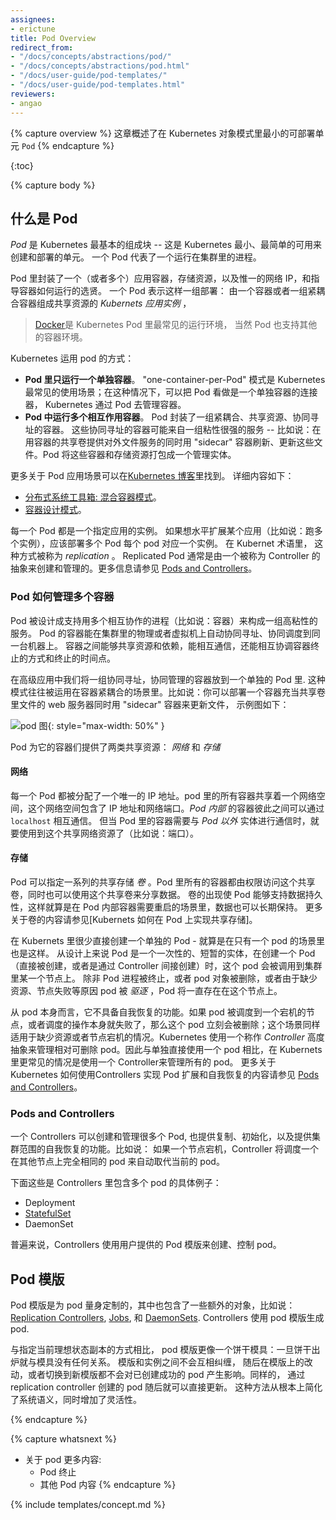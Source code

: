 ```yaml
---
assignees:
- erictune
title: Pod Overview
redirect_from:
- "/docs/concepts/abstractions/pod/"
- "/docs/concepts/abstractions/pod.html"
- "/docs/user-guide/pod-templates/"
- "/docs/user-guide/pod-templates.html"
reviewers:
- angao
---
```


<!--
{% capture overview %}
This page provides an overview of `Pod`, the smallest deployable object in the Kubernetes object model.
{% endcapture %}
-->
{% capture overview %}
这章概述了在 Kubernetes 对象模式里最小的可部署单元 `Pod`
{% endcapture %}

<!--  
{:toc}

{% capture body %}
## Understanding Pods

A *Pod* is the basic building block of Kubernetes--the smallest and simplest unit in the Kubernetes object model that you create or deploy. A Pod represents a running process on your cluster.

A Pod encapsulates an application container (or, in some cases, multiple containers), storage resources, a unique network IP, and options that govern how the container(s) should run. A Pod represents a unit of deployment: *a single instance of an application in Kubernetes*, which might consist of either a single container or a small number of containers that are tightly coupled and that share resources.

> [Docker](https://www.docker.com) is the most common container runtime used in a Kubernetes Pod, but Pods support other container runtimes as well.
-->
{:toc}

{% capture body %}
## 什么是 Pod

*Pod* 是 Kubernetes 最基本的组成块 -- 这是 Kubernetes 最小、最简单的可用来创建和部署的单元。 一个 Pod 代表了一个运行在集群里的进程。

Pod 里封装了一个（或者多个）应用容器，存储资源，以及惟一的网络 IP，和指导容器如何运行的选贤。 一个 Pod 表示这样一组部署： 由一个容器或者一组紧耦合容器组成共享资源的 *Kubernets 应用实例* ，

> [Docker](https://www.docker.com)是 Kubernetes Pod 里最常见的运行环境， 当然 Pod 也支持其他的容器环境。

<!--
Pods are employed in a number of ways in a Kubernetes cluster, including:

* **Pods that run a single container**. The "one-container-per-Pod" model is the most common Kubernetes use case; in this case, you can think of a Pod as a wrapper around a single container, and Kubernetes manages the Pods rather than the containers directly.
* **Pods that run multiple containers that need to work together**. A Pod might encapsulate an application composed of multiple co-located containers that are tightly coupled and need to share resources. These co-located containers might form a single cohesive unit of service--one container serving files from a shared volume to the public, while a separate "sidecar" container refreshes or updates those files. The Pod wraps these containers and storage resources together as a single manageable entity.
-->
Kubernetes 运用 pod 的方式：

* **Pod 里只运行一个单独容器**。 "one-container-per-Pod" 模式是 Kubernetes 最常见的使用场景；在这种情况下，可以把 Pod 看做是一个单独容器的连接器， Kubernetes 通过 Pod 去管理容器。
* **Pod 中运行多个相互作用容器**。 Pod 封装了一组紧耦合、共享资源、协同寻址的容器。 这些协同寻址的容器可能来自一组粘性很强的服务 -- 比如说：在用容器的共享卷提供对外文件服务的同时用 "sidecar" 容器刷新、更新这些文件。Pod 将这些容器和存储资源打包成一个管理实体。

<!--
The [Kubernetes Blog](http://blog.kubernetes.io) has some additional information on Pod use cases. For more information, see:

* [The Distributed System Toolkit: Patterns for Composite Containers](http://blog.kubernetes.io/2015/06/the-distributed-system-toolkit-patterns.html)
* [Container Design Patterns](http://blog.kubernetes.io/2016/06/container-design-patterns.html)

Each Pod is meant to run a single instance of a given application. If you want to scale your application horizontally (e.g., run multiple instances), you should use multiple Pods, one for each instance. In Kubernetes, this is generally referred to as _replication_. Replicated Pods are usually created and managed as a group by an abstraction called a Controller. See [Pods and Controllers](#pods-and-controllers) for more information.
-->
更多关于 Pod 应用场景可以在[Kubernetes 博客](http://blog.kubernetes.io)里找到。 详细内容如下：

* [分布式系统工具箱: 混合容器模式](http://blog.kubernetes.io/2015/06/the-distributed-system-toolkit-patterns.html)。
* [容器设计模式](http://blog.kubernetes.io/2016/06/container-design-patterns.html)。

每一个 Pod 都是一个指定应用的实例。 如果想水平扩展某个应用（比如说：跑多个实例），应该部署多个 Pod 每个 pod 对应一个实例。 在 Kubernet 术语里， 这种方式被称为 _replication_ 。 Replicated Pod 通常是由一个被称为 Controller 的抽象来创建和管理的。更多信息请参见 [Pods and Controllers](#pods-and-controllers)。
<!--
### How Pods manage multiple Containers

Pods are designed to support multiple cooperating processes (as containers) that form a cohesive unit of service. The containers in a Pod are automatically co-located and co-scheduled on the same physical or virtual machine in the cluster. The containers can share resources and dependencies, communicate with one another, and coordinate when and how they are terminated.

Note that grouping multiple co-located and co-managed containers in a single Pod is a relatively advanced use case. You should use this pattern only in specific instances in which your containers are tightly coupled. For example, you might have a container that acts as a web server for files in a shared volume, and a separate "sidecar" container that updates those files from a remote source, as in the following diagram:

![pod diagram](/images/docs/pod.svg){: style="max-width: 50%" }

Pods provide two kinds of shared resources for their constituent containers: *networking* and *storage*.

-->
### Pod 如何管理多个容器

Pod 被设计成支持用多个相互协作的进程（比如说：容器）来构成一组高粘性的服务。 Pod 的容器能在集群里的物理或者虚拟机上自动协同寻址、协同调度到同一台机器上。 容器之间能够共享资源和依赖，能相互通信，还能相互协调容器终止的方式和终止的时间点。

在高级应用中我们将一组协同寻址，协同管理的容器放到一个单独的 Pod 里. 这种模式往往被运用在容器紧耦合的场景里。比如说：你可以部署一个容器充当共享卷里文件的 web 服务器同时用 "sidecar" 容器来更新文件， 示例图如下：

![pod 图](/images/docs/pod.svg){: style="max-width: 50%" }

Pod 为它的容器们提供了两类共享资源： *网络* 和 *存储*

<!--

#### Networking

Each Pod is assigned a unique IP address. Every container in a Pod shares the network namespace, including the IP address and network ports. Containers *inside a Pod* can communicate with one another using `localhost`. When containers in a Pod communicate with entities *outside the Pod*, they must coordinate how they use the shared network resources (such as ports).

#### Storage

A Pod can specify a set of shared storage *volumes*. All containers in the Pod can access the shared volumes, allowing those containers to share data. Volumes also allow persistent data in a Pod to survive in case one of the containers within needs to be restarted. See Volumes for more information on how Kubernetes implements shared storage in a Pod.
-->
#### 网络
每一个 Pod 都被分配了一个唯一的 IP 地址。pod 里的所有容器共享着一个网络空间，这个网络空间包含了 IP 地址和网络端口。*Pod 内部* 的容器彼此之间可以通过 `localhost` 相互通信。 但当 Pod 里的容器需要与 *Pod 以外* 实体进行通信时，就要使用到这个共享网络资源了（比如说：端口）。

#### 存储

Pod 可以指定一系列的共享存储 *卷* 。Pod 里所有的容器都由权限访问这个共享卷，同时也可以使用这个共享卷来分享数据。 卷的出现使 Pod 能够支持数据持久性，这样就算是在 Pod 内部容器需要重启的场景里，数据也可以长期保持。 更多关于卷的内容请参见[Kubernets 如何在 Pod 上实现共享存储]。
<!--
## Working with Pods

You'll rarely create individual Pods directly in Kubernetes--even singleton Pods. This is because Pods are designed as relatively ephemeral, disposable entities. When a Pod gets created (directly by you, or indirectly by a Controller), it is scheduled to run on a Node in your cluster. The Pod remains on that Node until the process is terminated, the pod object is deleted, or the pod is *evicted* for lack of resources, or the Node fails.

> Note: Restarting a container in a Pod should not be confused with restarting the Pod. The Pod itself does not run, but is an environment the containers run in and persists until it is deleted.
-->
在 Kubernets 里很少直接创建一个单独的 Pod - 就算是在只有一个 pod 的场景里也是这样。 从设计上来说 Pod 是一个一次性的、短暂的实体，在创建一个 Pod（直接被创建，或者是通过 Controller 间接创建）时，这个 pod 会被调用到集群里某一个节点上。 除非 Pod 进程被终止，或者 pod 对象被删除，或者由于缺少资源、节点失败等原因 pod 被 *驱逐* ，Pod 将一直存在在这个节点上。
<!--
Pods do not, by themselves, self-heal. If a Pod is scheduled to a Node that fails, or if the scheduling operation itself fails, the Pod is deleted; likewise, a Pod won't survive an eviction due to a lack of resources or Node maintenance. Kubernetes uses a higher-level abstraction, called a *Controller*, that handles the work of managing the relatively disposable Pod instances. Thus, while it is possible to use Pod directly, it's far more common in Kubernetes to manage your pods using a Controller. See [Pods and Controllers](#pods-and-controllers) for more information on how Kubernetes uses Controllers to implement Pod scaling and healing.

### Pods and Controllers

A Controller can create and manage multiple Pods for you, handling replication and rollout and providing self-healing capabilities at cluster scope. For example, if a Node fails, the Controller might automatically replace the Pod by scheduling an identical replacement on a different Node. 

Some examples of Controllers that contain one or more pods include:

* Deployment
* [StatefulSet](/docs/concepts/abstractions/controllers/statefulsets/)
* DaemonSet

In general, Controllers use a Pod Template that you provide to create the Pods for which it is responsible.
-->
从 pod 本身而言，它不具备自我恢复的功能。如果 pod 被调度到一个宕机的节点，或者调度的操作本身就失败了，那么这个 pod 立刻会被删除；这个场景同样适用于缺少资源或者节点宕机的情况。Kubernetes 使用一个称作 *Controller* 高度抽象来管理相对可删除 pod。因此与单独直接使用一个 pod 相比，在 Kubernets 里更常见的情况是使用一个 Controller来管理所有的 pod。 更多关于 Kubernetes 如何使用Controllers 实现 Pod 扩展和自我恢复的内容请参见 [Pods and Controllers](#pods-and-controllers)。

### Pods and Controllers
一个 Controllers 可以创建和管理很多个 Pod, 也提供复制、初始化，以及提供集群范围的自我恢复的功能。比如说： 如果一个节点宕机，Controller 将调度一个在其他节点上完全相同的 pod 来自动取代当前的 pod。

下面这些是 Controllers 里包含多个 pod 的具体例子：

* Deployment
* [StatefulSet](/docs/concepts/abstractions/controllers/statefulsets/)
* DaemonSet  

普遍来说，Controllers 使用用户提供的 Pod 模版来创建、控制 pod。
<!--
## Pod Templates

Pod templates are pod specifications which are included in other objects, such as
[Replication Controllers](/docs/concepts/workloads/controllers/replicationcontroller/), [Jobs](/docs/concepts/jobs/run-to-completion-finite-workloads/), and
[DaemonSets](/docs/concepts/workloads/controllers/daemonset/).  Controllers use Pod Templates to make actual pods.

Rather than specifying the current desired state of all replicas, pod templates are like cookie cutters. Once a cookie has been cut, the cookie has no relationship to the cutter. There is no quantum entanglement. Subsequent changes to the template or even switching to a new template has no direct effect on the pods already created. Similarly, pods created by a replication controller may subsequently be updated directly. This is in deliberate contrast to pods, which do specify the current desired state of all containers belonging to the pod. This approach radically simplifies system semantics and increases the flexibility of the primitive.

{% endcapture %}

{% capture whatsnext %}
* Learn more about Pod behavior:
  * Pod Termination
  * Other Pod Topics
{% endcapture %}

{% include templates/concept.md %}
-->
## Pod 模版

Pod 模版是为 pod 量身定制的，其中也包含了一些额外的对象，比如说：[Replication Controllers](/docs/concepts/workloads/controllers/replicationcontroller/), [Jobs](/docs/concepts/jobs/run-to-completion-finite-workloads/), 和
[DaemonSets](/docs/concepts/workloads/controllers/daemonset/). Controllers 使用 pod 模版生成 pod.

与指定当前理想状态副本的方式相比， pod 模版更像一个饼干模具：一旦饼干出炉就与模具没有任何关系。 模版和实例之间不会互相纠缠， 随后在模版上的改动，或者切换到新模版都不会对已创建成功的 pod 产生影响。同样的， 通过 replication controller 创建的 pod 随后就可以直接更新。 这种方法从根本上简化了系统语义，同时增加了灵活性。

{% endcapture %}

{% capture whatsnext %}
* 关于 pod 更多内容:
  * Pod 终止
  * 其他 Pod 内容
{% endcapture %}

{% include templates/concept.md %}

